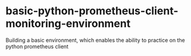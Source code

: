 # basic-python-prometheus-client-monitoring-environment
Building a basic environment, which enables the ability to practice on the python prometheus client
